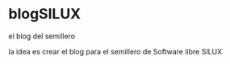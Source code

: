 # blogSILUX
el blog del semillero

la idea es crear el blog para el semillero de Software libre SILUX
